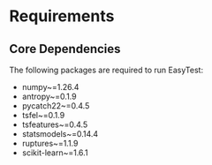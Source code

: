# Requirements

## Core Dependencies
The following packages are required to run EasyTest:

- numpy~=1.26.4
- antropy~=0.1.9
- pycatch22~=0.4.5
- tsfel~=0.1.9
- tsfeatures~=0.4.5
- statsmodels~=0.14.4 
- ruptures~=1.1.9
- scikit-learn~=1.6.1

